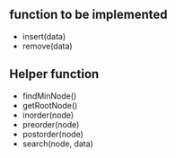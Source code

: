 ## function to be implemented
- insert(data)
- remove(data)   
## Helper function
- findMinNode()
- getRootNode()
- inorder(node)
- preorder(node)              
- postorder(node)
- search(node, data)